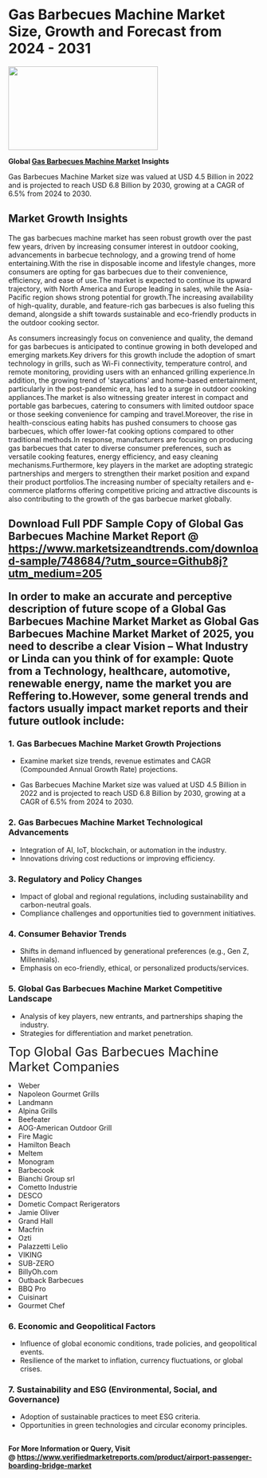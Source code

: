 <H1>Gas Barbecues Machine Market Size, Growth and Forecast from 2024 - 2031</H1><img class="aligncenter size-medium wp-image-584254" src="https://thirdeyenews.in/wp-content/uploads/2024/09/Global-Market-Research-300x168.jpeg" alt="" width="300" height="168" /><p><strong>Global&nbsp;<a href="https://www.marketsizeandtrends.com/download-sample/748684/?utm_source=Github8j?utm_medium=205">Gas Barbecues Machine Market</a> Insights</strong></p><p>Gas Barbecues Machine Market size was valued at USD 4.5 Billion in 2022 and is projected to reach USD 6.8 Billion by 2030, growing at a CAGR of 6.5% from 2024 to 2030.</p><p><h2>Market Growth Insights</h2> <p>The gas barbecues machine market has seen robust growth over the past few years, driven by increasing consumer interest in outdoor cooking, advancements in barbecue technology, and a growing trend of home entertaining.With the rise in disposable income and lifestyle changes, more consumers are opting for gas barbecues due to their convenience, efficiency, and ease of use.The market is expected to continue its upward trajectory, with North America and Europe leading in sales, while the Asia-Pacific region shows strong potential for growth.The increasing availability of high-quality, durable, and feature-rich gas barbecues is also fueling this demand, alongside a shift towards sustainable and eco-friendly products in the outdoor cooking sector.</p> <p>As consumers increasingly focus on convenience and quality, the demand for gas barbecues is anticipated to continue growing in both developed and emerging markets.Key drivers for this growth include the adoption of smart technology in grills, such as Wi-Fi connectivity, temperature control, and remote monitoring, providing users with an enhanced grilling experience.In addition, the growing trend of 'staycations' and home-based entertainment, particularly in the post-pandemic era, has led to a surge in outdoor cooking appliances.The market is also witnessing greater interest in compact and portable gas barbecues, catering to consumers with limited outdoor space or those seeking convenience for camping and travel.Moreover, the rise in health-conscious eating habits has pushed consumers to choose gas barbecues, which offer lower-fat cooking options compared to other traditional methods.In response, manufacturers are focusing on producing gas barbecues that cater to diverse consumer preferences, such as versatile cooking features, energy efficiency, and easy cleaning mechanisms.Furthermore, key players in the market are adopting strategic partnerships and mergers to strengthen their market position and expand their product portfolios.The increasing number of specialty retailers and e-commerce platforms offering competitive pricing and attractive discounts is also contributing to the growth of the gas barbecue market globally.<h2></p><p><span class=""><strong>Download Full PDF Sample Copy of Global Gas Barbecues Machine Market Report</strong> @ <a href="https://www.marketsizeandtrends.com/download-sample/748684/?utm_source=Github8j?utm_medium=205" target="_blank">https://www.marketsizeandtrends.com/download-sample/748684/?utm_source=Github8j?utm_medium=205</a></span></p><p>In order to make an accurate and perceptive description of future scope of a Global&nbsp;Gas Barbecues Machine Market Market as Global&nbsp;Gas Barbecues Machine Market Market of 2025, you need to describe a clear Vision &ndash; What Industry or Linda can you think of for example: Quote from a Technology, healthcare, automotive, renewable energy, name the market you are Reffering to.However, some general trends and factors usually impact market reports and their future outlook include:</p><h3>1.&nbsp;<strong>Gas Barbecues Machine Market Growth Projections</strong></h3><ul><li>Examine market size trends, revenue estimates and CAGR (Compounded Annual Growth Rate) projections.</li><li><p>Gas Barbecues Machine Market size was valued at USD 4.5 Billion in 2022 and is projected to reach USD 6.8 Billion by 2030, growing at a CAGR of 6.5% from 2024 to 2030.</p></li></ul><h3>2.&nbsp;<strong>Gas Barbecues Machine Market Technological Advancements</strong></h3><ul><li>Integration of AI, IoT, blockchain, or automation in the industry.</li><li>Innovations driving cost reductions or improving efficiency.</li></ul><h3>3.&nbsp;<strong>Regulatory and Policy Changes</strong></h3><ul><li>Impact of global and regional regulations, including sustainability and carbon-neutral goals.</li><li>Compliance challenges and opportunities tied to government initiatives.</li></ul><h3>4.&nbsp;<strong>Consumer Behavior Trends</strong></h3><ul><li>Shifts in demand influenced by generational preferences (e.g., Gen Z, Millennials).</li><li>Emphasis on eco-friendly, ethical, or personalized products/services.</li></ul><h3>5.&nbsp;<strong>Global Gas Barbecues Machine Market Competitive Landscape</strong></h3><ul><li>Analysis of key players, new entrants, and partnerships shaping the industry.</li><li>Strategies for differentiation and market penetration.</li></ul><p data-pm-slice="1 1 []"><span style="color: inherit; font-family: inherit; font-size: 25px;">Top Global Gas Barbecues Machine Market Companies</span></p><div class="" data-test-id=""><p><li> Weber</li><li> Napoleon Gourmet Grills</li><li> Landmann</li><li> Alpina Grills</li><li> Beefeater</li><li> AOG-American Outdoor Grill</li><li> Fire Magic</li><li> Hamilton Beach</li><li> Meltem</li><li> Monogram</li><li> Barbecook</li><li> Bianchi Group srl</li><li> Cometto Industrie</li><li> DESCO</li><li> Dometic Compact Rerigerators</li><li> Jamie Oliver</li><li> Grand Hall</li><li> Macfrin</li><li> Ozti</li><li> Palazzetti Lelio</li><li> VIKING</li><li> SUB-ZERO</li><li> BillyOh.com</li><li> Outback Barbecues</li><li> BBQ Pro</li><li> Cuisinart</li><li> Gourmet Chef</li></p></div><h3>6.&nbsp;<strong>Economic and Geopolitical Factors</strong></h3><ul><li>Influence of global economic conditions, trade policies, and geopolitical events.</li><li>Resilience of the market to inflation, currency fluctuations, or global crises.</li></ul><h3>7.&nbsp;<strong>Sustainability and ESG (Environmental, Social, and Governance)</strong></h3><ul><li>Adoption of sustainable practices to meet ESG criteria.</li><li>Opportunities in green technologies and circular economy principles.</li></ul><h2><strong style="font-size: 14px;">For More Information or Query, Visit @&nbsp;</strong><a style="background-color: #ffffff; font-size: 14px;" href="https://www.marketsizeandtrends.com/report/gas-barbecues-machine-market/" target="_blank">https://www.verifiedmarketreports.com/product/airport-passenger-boarding-bridge-market</a></h2>